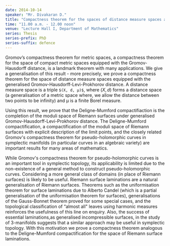 ```yaml
---
date: 2014-10-14
speaker: "Mr. Divakaran D."
title: "Compactness theorem for the spaces of distance measure spaces and Riemann surface laminations."
time: "11.00 a.m. - 12.00 noon"
venue: "Lecture Hall I, Department of Mathematics"
series: Thesis
series-prefix: PhD
series-suffix: defence
---
```

Gromov’s compactness theorem for metric spaces, a compactness theorem for the
space of compact metric spaces equipped with the Gromov-Hausdorff distance, is
a landmark theorem with many applications. We give a generalisation of this
result - more precisely, we prove a compactness theorem for the space of
distance measure spaces equipped with the generalised
Gromov-Hausdorff-Levi-Prokhorov distance. A distance measure space is a triple
`$(X, d, μ)$`, where $(X, d)$ forms a distance space (a generalisation of a metric
space where, we allow the distance between two points to be infinity) and μ is
a finite Borel measure.

Using this result, we prove that the Deligne-Mumford compactifiaction is the
completion of the moduli space of Riemann surfaces under generalised
Gromov-Hausdorff-Levi-Prokhorov distance. The Deligne-Mumford compactification,
a compactification of the moduli space of Riemann surfaces with explicit
description of the limit points, and the closely related Gromov's compactness
theorem for pseudo-holomorphic curves in symplectic manifolds (in particular
curves in an algebraic variety) are important results for many areas of
mathematics.

While Gromov's compactness theorem for pseudo-holomorphic curves is an
important tool in symplectic topology, its applicability is limited due to the
non-existence of a general method to construct pseudo-holomorphic curves.
Considering a more general class of domains (in place of Riemann surfaces) is
likely to be useful. Riemann surface laminations are a natural generalisation
of Riemann surfaces. Theorems such as the uniformisation theorem for surface
laminations due to Alberto Candel (which is a partial generalisation of the
uniformisation theorem for surfaces), generalisations of the Gauss-Bonnet
theorem proved for some special cases, and the topological classification of
“almost all" leaves using harmonic measures reinforces the usefulness of this
line on enquiry. Also, the success of essential laminations,as generalised
incompressible surfaces, in the study of 3-manifolds suggests that a similar
approach may be useful in symplectic topology. With this motivation we prove a
compactness theorem analogous to the Deligne-Mumford compactification for the
space of Riemann surface laminations.
